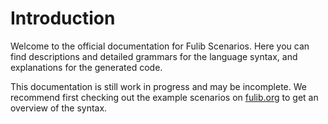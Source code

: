 # Introduction

Welcome to the official documentation for Fulib Scenarios. Here you can find descriptions and detailed grammars for the language syntax, and explanations for the generated code.

This documentation is still work in progress and may be incomplete. We recommend first checking out the example scenarios on [fulib.org](https://www.fulib.org) to get an overview of the syntax.

